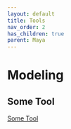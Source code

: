 ```yaml
---
layout: default
title: Tools
nav_order: 2
has_children: true
parent: Maya
---
```



# Modeling


## Some Tool

[Some Tool](sometool)